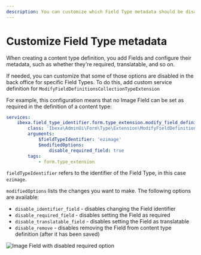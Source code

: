 ```yaml
---
description: You can customize which Field Type metadata should be disabled in the back office.
---
```


# Customize Field Type metadata

When creating a content type definition, you add Fields and configure their metadata,
such as whether they're required, translatable, and so on.

If needed, you can customize that some of those options are disabled in the back office for specific Field Types.
To do this, add custom service definition for `ModifyFieldDefinitionsCollectionTypeExtension` 

For example, this configuration means that no Image Field can be set as required in the definition of a content type:

``` yaml
services:
    ibexa.field_type_identifier.form.type_extension.modify_field_definitions_for_field_type_identifier_field_type:
        class: 'Ibexa\AdminUi\Form\Type\Extension\ModifyFieldDefinitionsCollectionTypeExtension'
        arguments:
            $fieldTypeIdentifier: 'ezimage'
            $modifiedOptions:
                disable_required_field: true
        tags:
            - form.type_extension
```

`fieldTypeIdentifier` refers to the identifier of the Field Type, in this case `ezimage`.

`modifiedOptions` lists the changes you want to make. The following options are available:

- `disable_identifier_field` - disables changing the Field identifier
- `disable_required_field` - disables setting the Field as required
- `disable_translatable_field` - disables setting the Field as translatable
- `disable_remove` - disables removing the Field from content type definition (after it has been saved)

![Image Field with disabled required option](disable-required-field.png)
